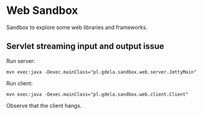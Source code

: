 Web Sandbox
===========

Sandbox to explore some web libraries and frameworks.

Servlet streaming input and output issue
----------------------------------------

Run server:

    mvn exec:java -Dexec.mainClass="pl.gdela.sandbox.web.server.JettyMain"

Run client:

    mvn exec:java -Dexec.mainClass="pl.gdela.sandbox.web.client.Client"

Observe that the client hangs.